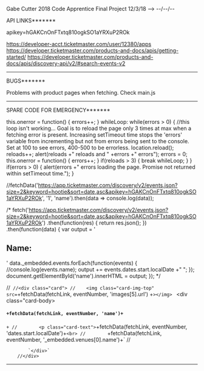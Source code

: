 Gabe Cutter
2018 Code Apprentice Final Project
12/3/18 --> --/--/--

API LINKS*******

apikey=hGAKCnOnFTxtq810ogkSO1aYRXuP2ROk

https://developer-acct.ticketmaster.com/user/12380/apps
https://developer.ticketmaster.com/products-and-docs/apis/getting-started/
https://developer.ticketmaster.com/products-and-docs/apis/discovery-api/v2/#search-events-v2

*******


BUGS*******

Problems with product pages when fetching. Check main.js

*******


SPARE CODE FOR EMERGENCY*******

this.onerror = function() {
        errors++;
    }
    whileLoop: while(errors > 0) {    //this loop isn't working... Goal is to reload the page only 3 times at max when a fetching error is present. Increasing setTimeout time stops the 'errors' variable from incrementing but not from errors being sent to the console. Set at 100 to see errors, 400-500 to be errorless.
        location.reload();
        reloads++;
        alert(reloads +" reloads and " +errors +" errors"); 
        errors = 0;
        this.onerror = function() {
            errors++;
        }
        if(reloads > 3) {
            break whileLoop;
        }
    }
    if(errors > 0) {
        alert(errors +" errors loading the page. Promise not returned within setTimeout time.");
    }

//fetchData('https://app.ticketmaster.com/discovery/v2/events.json?size=2&keyword=hootie&sort=date,asc&apikey=hGAKCnOnFTxtq810ogkSO1aYRXuP2ROk', '1', 'name').then(data => console.log(data));

/*
fetch('https://app.ticketmaster.com/discovery/v2/events.json?size=2&keyword=hootie&sort=date,asc&apikey=hGAKCnOnFTxtq810ogkSO1aYRXuP2ROk')
.then(function(res) {
    return res.json();
})
.then(function(data) {
    var output = '<h2>Name: </h2>'
    data._embedded.events.forEach(function(events) {
        //console.log(events.name);
        output += events.dates.start.localDate +" ";
    });
    document.getElementById('name').innerHTML = output;
});
*/

//`
        //<div class="card">
        //    <img class="card-img-top" src=`+fetchData(fetchLink, eventNumber, 'images[5].url') +`></img>
        `
            <div class="card-body>
                <h4 class="card-title">`+fetchData(fetchLink, eventNumber, 'name')+`</h4>`+
        //        <p class="card-text">`+fetchData(fetchLink, eventNumber, 'dates.start.localDate')+`<br>
        //        `+fetchData(fetchLink, eventNumber, '_embedded.venues[0].name')+`
        //        </p>
        
            `</div>`
        //</div>

*******